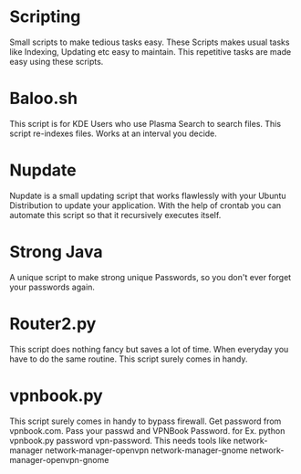 # Scripting
Small scripts to make tedious tasks easy.
These Scripts makes usual tasks like Indexing, Updating etc easy to maintain. This repetitive tasks are made easy using these scripts.
# Baloo.sh
This script is for KDE Users who use Plasma Search to search files. This script re-indexes files. Works at an interval you decide.

# Nupdate
Nupdate is a small updating script that works flawlessly with your Ubuntu Distribution to update your application. With the help of crontab you can automate this script so that it recursively executes itself.

# Strong Java
A unique script to make strong unique Passwords, so you don't ever forget your passwords again.

# Router2.py
This script does nothing fancy but saves a lot of time. When everyday you have to do the same routine. This script surely comes in handy.

# vpnbook.py

This script surely comes in handy to bypass firewall. Get password from vpnbook.com. Pass your passwd and VPNBook Password. 
for Ex. python vpnbook.py password vpn-password.
This needs tools like network-manager network-manager-openvpn network-manager-gnome network-manager-openvpn-gnome
